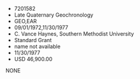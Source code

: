 * 7201582
* Late Quaternary Geochronology
* GEO,EAR
* 09/01/1972,11/30/1977
* C. Vance Haynes, Southern Methodist University
* Standard Grant
*   name not available
* 11/30/1977
* USD 46,900.00

NONE